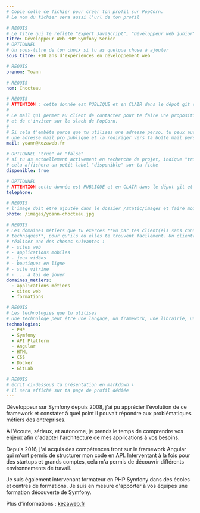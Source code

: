 ```yaml
---
# Copie colle ce fichier pour créer ton profil sur PopCorn.
# Le nom du fichier sera aussi l'url de ton profil

# REQUIS
# Le titre qui te refléte "Expert JavaScript", "Développeur web junior"
titre: Développeur Web PHP Symfony Senior
# OPTIONNEL
# Un sous-titre de ton choix si tu as quelque chose à ajouter
sous_titre: +10 ans d'expériences en développement web

# REQUIS
prenom: Yoann

# REQUIS
nom: Chocteau

# REQUIS
# ATTENTION : cette donnée est PUBLIQUE et en CLAIR dans le dépot git et sur le site
#
# Le mail qui permet au client de contacter pour te faire une proposition de projet
# et de t'inviter sur le slack de PopCorn.
#
# Si cela t'embête parce que tu utilises une adresse perso, tu peux aussi te créer
# une adresse mail pro publique et la rediriger vers ta boîte mail perso
mail: yoann@kezaweb.fr

# OPTIONNEL "true" or "false"
# si tu as actuellement activement en recherche de projet, indique "true" ici,
# cela affichera un petit label "disponible" sur ta fiche
disponible: true

# OPTIONNEL
# ATTENTION cette donnée est PUBLIQUE et en CLAIR dans le dépot git et sur le site
telephone:

# REQUIS
# l'image doit être ajoutée dans le dossier /static/images et faire moins de 100ko ! Sa hauteur affichée sur le site sera de 300px, elle s'adaptera comme elle peut au responsive avec du css.
photo: /images/yoann-chocteau.jpg

# REQUIS
# Les domaines métiers que tu exerces **vu par tes client(e)s sans connaissances
# techniques**, pour qu'ils ou elles te trouvent facilement. Un client(e) veut par exemple
# réaliser une des choses suivantes :
# - sites web
# - applications mobiles
# - jeux vidéos
# - boutiques en ligne
# - site vitrine
# - ... à toi de jouer
domaines_metiers:
  - applications métiers
  - sites web
  - formations

# REQUIS
# Les technologies que tu utilises
# Une technologe peut être une langage, un framework, une librairie, un CMS ...
technologies:
  - PHP
  - Symfony
  - API Platform
  - Angular
  - HTML
  - CSS
  - Docker
  - GitLab

# REQUIS
# écrit ci-dessous ta présentation en markdown ⬇️
# Il sera affiché sur ta page de profil dédiée
---
```


Développeur sur Symfony depuis 2008, j'ai pu apprécier l'évolution de ce framework et constater à quel point il pouvait répondre aux problématiques métiers des entreprises.

À l'écoute, sérieux, et autonome, je prends le temps de comprendre vos enjeux afin d'adapter l'architecture de mes applications à vos besoins.

Depuis 2016, j'ai acquis des compétences front sur le framework Angular qui m'ont permis de structurer mon code en API. Interventant à la fois pour des startups et grands comptes, cela m'a permis de découvrir différents environnements de travail.

Je suis également intervenant formateur en PHP Symfony dans des écoles et centres de formations. Je suis en mesure d'apporter à vos équipes une formation découverte de Symfony.

Plus d’informations : [kezaweb.fr](https://www.kezaweb.fr)
